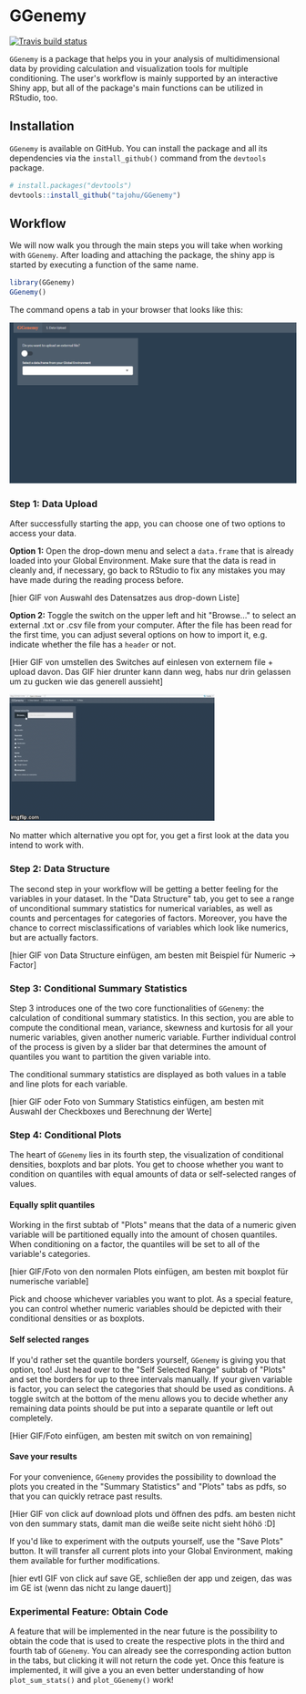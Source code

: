 
<!-- README.md is generated from README.Rmd. Please edit that file -->
GGenemy
=======

<!-- badges: start -->
[![Travis build status](https://travis-ci.org/tajohu/GGenemy.svg?branch=master)](https://travis-ci.org/tajohu/GGenemy) <!-- badges: end -->

`GGenemy` is a package that helps you in your analysis of multidimensional data by providing calculation and visualization tools for multiple conditioning. The user's workflow is mainly supported by an interactive Shiny app, but all of the package's main functions can be utilized in RStudio, too.

Installation
------------

`GGenemy` is available on GitHub. You can install the package and all its dependencies via the `install_github()` command from the `devtools` package.

``` r
# install.packages("devtools")
devtools::install_github("tajohu/GGenemy")
```

Workflow
--------

We will now walk you through the main steps you will take when working with `GGenemy`. After loading and attaching the package, the shiny app is started by executing a function of the same name.

``` r
library(GGenemy)
GGenemy()
```

The command opens a tab in your browser that looks like this:

![App Start](images/app_start.png)

### Step 1: Data Upload

After successfully starting the app, you can choose one of two options to access your data.

**Option 1:** Open the drop-down menu and select a `data.frame` that is already loaded into your Global Environment. Make sure that the data is read in cleanly and, if necessary, go back to RStudio to fix any mistakes you may have made during the reading process before.

\[hier GIF von Auswahl des Datensatzes aus drop-down Liste\]

**Option 2:** Toggle the switch on the upper left and hit "Browse..." to select an external .txt or .csv file from your computer. After the file has been read for the first time, you can adjust several options on how to import it, e.g. indicate whether the file has a `header` or not.

\[Hier GIF von umstellen des Switches auf einlesen von externem file + upload davon. Das GIF hier drunter kann dann weg, habs nur drin gelassen um zu gucken wie das generell aussieht\]

![Upload Data Demo](images/1.Gif_Data_Upload.gif)

No matter which alternative you opt for, you get a first look at the data you intend to work with.

### Step 2: Data Structure

The second step in your workflow will be getting a better feeling for the variables in your dataset. In the "Data Structure" tab, you get to see a range of unconditional summary statistics for numerical variables, as well as counts and percentages for categories of factors. Moreover, you have the chance to correct misclassifications of variables which look like numerics, but are actually factors.

\[hier GIF von Data Structure einfügen, am besten mit Beispiel für Numeric -&gt; Factor\]

### Step 3: Conditional Summary Statistics

Step 3 introduces one of the two core functionalities of `GGenemy`: the calculation of conditional summary statistics. In this section, you are able to compute the conditional mean, variance, skewness and kurtosis for all your numeric variables, given another numeric variable. Further individual control of the process is given by a slider bar that determines the amount of quantiles you want to partition the given variable into.

The conditional summary statistics are displayed as both values in a table and line plots for each variable.

\[hier GIF oder Foto von Summary Statistics einfügen, am besten mit Auswahl der Checkboxes und Berechnung der Werte\]

### Step 4: Conditional Plots

The heart of `GGenemy` lies in its fourth step, the visualization of conditional densities, boxplots and bar plots. You get to choose whether you want to condition on quantiles with equal amounts of data or self-selected ranges of values.

#### Equally split quantiles

Working in the first subtab of "Plots" means that the data of a numeric given variable will be partitioned equally into the amount of chosen quantiles. When conditioning on a factor, the quantiles will be set to all of the variable's categories.

\[hier GIF/Foto von den normalen Plots einfügen, am besten mit boxplot für numerische variable\]

Pick and choose whichever variables you want to plot. As a special feature, you can control whether numeric variables should be depicted with their conditional densities or as boxplots.

#### Self selected ranges

If you'd rather set the quantile borders yourself, `GGenemy` is giving you that option, too! Just head over to the "Self Selected Range" subtab of "Plots" and set the borders for up to three intervals manually. If your given variable is factor, you can select the categories that should be used as conditions. A toggle switch at the bottom of the menu allows you to decide whether any remaining data points should be put into a separate quantile or left out completely.

\[Hier GIF/Foto einfügen, am besten mit switch on von remaining\]

#### Save your results

For your convenience, `GGenemy` provides the possibility to download the plots you created in the "Summary Statistics" and "Plots" tabs as pdfs, so that you can quickly retrace past results.

\[Hier GIF von click auf download plots und öffnen des pdfs. am besten nicht von den summary stats, damit man die weiße seite nicht sieht höhö :D\]

If you'd like to experiment with the outputs yourself, use the "Save Plots" button. It will transfer all current plots into your Global Environment, making them available for further modifications.

\[hier evtl GIF von click auf save GE, schließen der app und zeigen, das was im GE ist (wenn das nicht zu lange dauert)\]

### Experimental Feature: Obtain Code

A feature that will be implemented in the near future is the possibility to obtain the code that is used to create the respective plots in the third and fourth tab of `GGenemy`. You can already see the corresponding action button in the tabs, but clicking it will not return the code yet. Once this feature is implemented, it will give a you an even better understanding of how `plot_sum_stats()` and `plot_GGenemy()` work!
